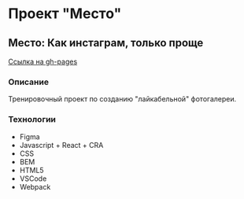 # Проект "Место"

## Место: Как инстаграм, только проще

[Ссылка на gh-pages](https://filimonic-yp.github.io/mesto-react/)


### Описание

Тренировочный проект по созданию "лайкабельной" фотогалереи.

### Технологии

* Figma
* Javascript + React + CRA
* CSS
* BEM
* HTML5
* VSCode
* Webpack
